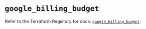 # `google_billing_budget`

Refer to the Terraform Registory for docs: [`google_billing_budget`](https://registry.terraform.io/providers/hashicorp/google/4.69.1/docs/resources/billing_budget).
